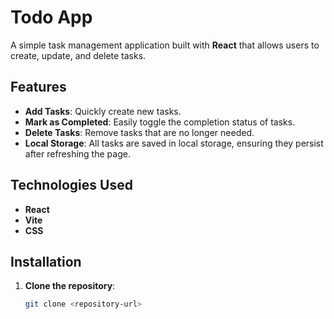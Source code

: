 # Todo App

A simple task management application built with **React** that allows users to create, update, and delete tasks.

## Features
- **Add Tasks**: Quickly create new tasks.
- **Mark as Completed**: Easily toggle the completion status of tasks.
- **Delete Tasks**: Remove tasks that are no longer needed.
- **Local Storage**: All tasks are saved in local storage, ensuring they persist after refreshing the page.

## Technologies Used
- **React**
- **Vite**
- **CSS**

## Installation
1. **Clone the repository**:  
   ```bash
   git clone <repository-url>
